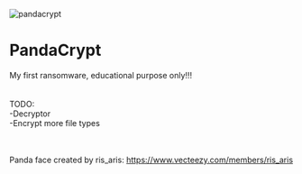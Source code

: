 ![pandacrypt](https://user-images.githubusercontent.com/58401384/174783727-59fe7a24-3c54-4e94-b381-fd2c6f52d2ed.png)
# PandaCrypt
My first ransomware, educational purpose only!!! <br /><br /><br />
TODO:<br />
-Decryptor<br />
-Encrypt more file types <br /><br /><br />

Panda face created by ris_aris: https://www.vecteezy.com/members/ris_aris
